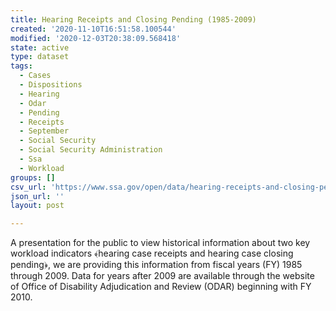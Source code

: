 ```yaml
---
title: Hearing Receipts and Closing Pending (1985-2009)
created: '2020-11-10T16:51:58.100544'
modified: '2020-12-03T20:38:09.568418'
state: active
type: dataset
tags:
  - Cases
  - Dispositions
  - Hearing
  - Odar
  - Pending
  - Receipts
  - September
  - Social Security
  - Social Security Administration
  - Ssa
  - Workload
groups: []
csv_url: 'https://www.ssa.gov/open/data/hearing-receipts-and-closing-pending.csv'
json_url: ''
layout: post

---
```

A presentation for  the public to view historical information about two key workload indicators ﴾hearing case receipts and hearing case closing pending﴿, we are providing this information from fiscal years (FY) 1985 through 2009. Data for years after 2009 are available through the website of Office of Disability Adjudication and Review (ODAR) beginning with FY 2010.
